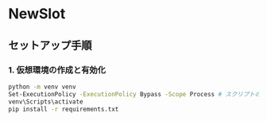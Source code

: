 # NewSlot

## セットアップ手順

### 1. 仮想環境の作成と有効化

```bash
python -m venv venv
Set-ExecutionPolicy -ExecutionPolicy Bypass -Scope Process # スクリプトの実行許可
venv\Scripts\activate
pip install -r requirements.txt